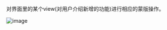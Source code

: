 对界面里的某个view(对用户介绍新增的功能)进行相应的蒙版操作。

![image](https://github.com/xsw21ok/SampleExplame/img/maskHighLight.png)
